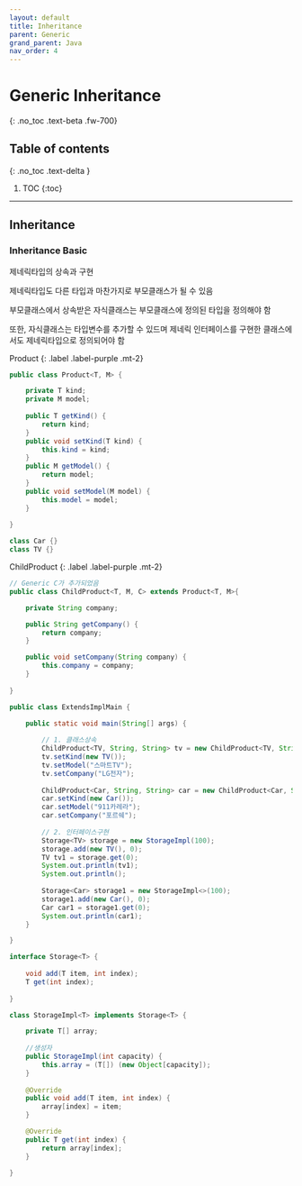 ```yaml
---
layout: default
title: Inheritance
parent: Generic
grand_parent: Java
nav_order: 4
---
```


# Generic Inheritance
{: .no_toc .text-beta .fw-700}

## Table of contents
{: .no_toc .text-delta }

1. TOC
{:toc}

---

## Inheritance

### Inheritance Basic

제네릭타입의 상속과 구현
	
제네릭타입도 다른 타입과 마찬가지로 부모클래스가 될 수 있음

부모클래스에서 상속받은 자식클래스는 부모클래스에 정의된 타입을 정의해야 함

또한, 자식클래스는 타입변수를 추가할 수 있드며 제네릭 인터페이스를 구현한 클래스에서도 제네릭타입으로 정의되어야 함 
	
Product
{: .label .label-purple .mt-2}
```java
public class Product<T, M> {

	private T kind;
	private M model;
	
	public T getKind() {
		return kind;
	}
	public void setKind(T kind) {
		this.kind = kind;
	}
	public M getModel() {
		return model;
	}
	public void setModel(M model) {
		this.model = model;
	}
	
}

class Car {}
class TV {}
```

ChildProduct
{: .label .label-purple .mt-2}
```java
// Generic C가 추가되었음
public class ChildProduct<T, M, C> extends Product<T, M>{

	private String company;

	public String getCompany() {
		return company;
	}

	public void setCompany(String company) {
		this.company = company;
	}
	
}
```

```java
public class ExtendsImplMain {

	public static void main(String[] args) {
		
		// 1. 클래스상속
		ChildProduct<TV, String, String> tv = new ChildProduct<TV, String, String>();
		tv.setKind(new TV());
		tv.setModel("스마트TV");
		tv.setCompany("LG전자");
		
		ChildProduct<Car, String, String> car = new ChildProduct<Car, String, String>();
		car.setKind(new Car());
		car.setModel("911카레라");
		car.setCompany("포르쉐");
		
		// 2. 인터페이스구현
		Storage<TV> storage = new StorageImpl(100);
		storage.add(new TV(), 0);
		TV tv1 = storage.get(0);
		System.out.println(tv1);
		System.out.println();
		
		Storage<Car> storage1 = new StorageImpl<>(100);
		storage1.add(new Car(), 0);
		Car car1 = storage1.get(0);
		System.out.println(car1);
	}

}

interface Storage<T> {
    
	void add(T item, int index);
	T get(int index);
                      
}

class StorageImpl<T> implements Storage<T> {

	private T[] array;
	
    //생성자
	public StorageImpl(int capacity) {
		this.array = (T[]) (new Object[capacity]);
	}
	
	@Override
	public void add(T item, int index) {
		array[index] = item;
	}

	@Override
	public T get(int index) {
		return array[index];
	}
	
}
```
